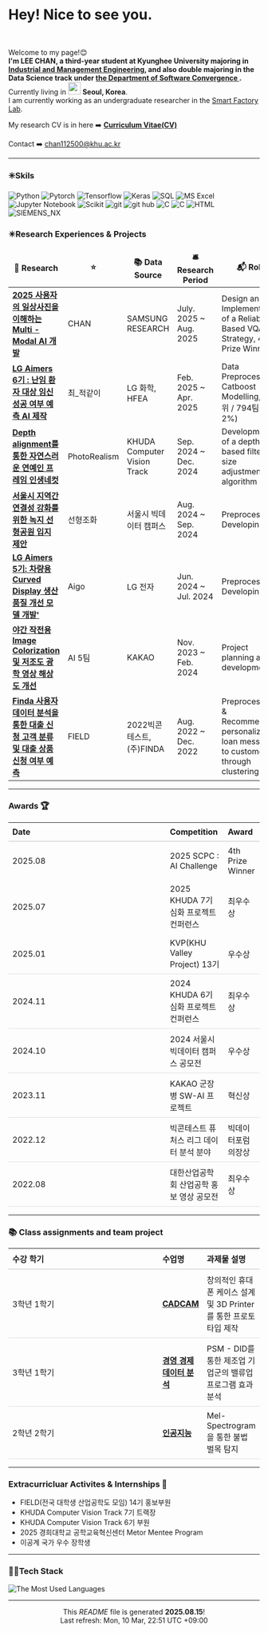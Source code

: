<h1> Hey! Nice to see you.</h1>

<br>
<p>Welcome to my page!😊
<br> <b>I'm LEE CHAN, a third-year student at Kyunghee University majoring in <a href="https://ie.khu.ac.kr/ie/user/main/view.do" target="_blank">Industrial and Management Engineering</a>,
and also double majoring in the Data Science track under <a href="http://swcon.khu.ac.kr/wordpress/" target="_blank"> the Department of Software Convergence </a>.</b><br>
Currently living in <img src="https://cdn-icons-png.flaticon.com/128/2195/2195482.png" width="25"/> <b>Seoul, Korea</b>.<img src="https://i.ibb.co/30B7dtg/south-korea.png" width="15"/><br>
I am currently working as an undergraduate researcher in the <a href="https://sites.google.com/view/smartfactorylab/" target="_blank">  Smart Factory Lab</a>.
  
My research CV is in here ➡️
<a href="https://docs.google.com/document/d/1YqSugTyW35w0EJWYjQIBH3RQXECPGTlO/edit?usp=sharing&ouid=103500540050225697589&rtpof=true&sd=true"><b>Curriculum Vitae(CV)</b></a>

Contact ➡️ <a href="mailto: chan112500@khu.ac.kr">chan112500@khu.ac.kr</a></p>

---

<h3>✳️Skils</h3>
<p>
  <img alt="Python" src="https://img.shields.io/badge/-Python-45b8d8?style=flat-square&logo=python&logoColor=white" />
  <img alt="Pytorch" src="https://img.shields.io/badge/-Pytorch-8DD6F9?style=flat-square&logo=Pytorch&logoColor=white" /> 
  <img alt="Tensorflow" src="https://img.shields.io/badge/-Tensorflow-46a2f1?style=flat-square&logo=Tensorflow&logoColor=white" />
  <img alt="Keras" src="https://img.shields.io/badge/-Keras-2088FF?style=flat-square&logo=Keras&logoColor=white" />
  <img alt="SQL" src="https://img.shields.io/badge/-SQL-007ACC?style=flat-square&logo=mysql&logoColor=white" />  
  <img alt="MS Excel" src="https://img.shields.io/badge/-MS Excel-217346?style=flat-square&logo=microsoftexcel&logoColor=white" />
  <img alt="Jupyter Notebook" src="https://img.shields.io/badge/-Jupyter-311C87?style=flat-square&logo=Jupyter&logoColor=white" />
  <img alt="Scikit" src="https://img.shields.io/badge/-Scikit Learn-E10098?style=flat-square&logo=scikit-learn&logoColor=white" />
  <img alt="git" src="https://img.shields.io/badge/-Git-F05032?style=flat-square&logo=git&logoColor=white" />
  <img alt="git hub" src="https://img.shields.io/badge/-Github-ea2845?style=flat-square&logo=Github&logoColor=white" />
  <img alt="C" src="https://img.shields.io/badge/-C-DD0031?style=flat-square&logo=C&logoColor=white" />
  <img alt="C" src="https://img.shields.io/badge/-C++-CB3837?style=flat-square&logo=C++&logoColor=white" />
  <img alt="HTML" src="https://img.shields.io/badge/-HTML-501515?style=flat-square&logo=html5&logoColor=white" />
  <img alt="SIEMENS_NX" src="https://img.shields.io/badge/SIEMENS-NX-red" />


</p>
<h3>✴️Research Experiences & Projects</h3>
<table>
  <thead align="center">
    <tr border: none;>
      <td><b>🎁 Research</b></td>
      <td><b>⭐ </b></td>
      <td><b>📚 Data Source</b></td>
      <td><b>🛎 Research Period</b></td>
      <td><b>📬 Role</b></td>
    </tr>
  </thead>
  <tbody> 
 	  <tr>
      <td><a href="https://drive.google.com/file/d/1rN8WVpVn11az3R77fScxBwVkJQOVn_Rl/view?usp=sharing"><b>2025 사용자의 일상사진을 이해하는 Multi - Modal AI 개발</b></a></td>
      <td>CHAN</td>
      <td> SAMSUNG RESEARCH
      <td> July. 2025 ~ Aug. 2025</td>
      <td> Design and Implementation of a Reliability-Based VQA Strategy, 4th Prize Winner</td>
    </tr>
    <tr>
      <td><a href="https://drive.google.com/file/d/1TvwdFMk4XvmJg_BJoXAlHQFliodoGgbL/view?usp=sharing"><b>LG Aimers 6기 : 난임 환자 대상 임신 성공 여부 예측 AI 제작</b></a></td>
      <td>최_적같이</td>
      <td> LG 화학, HFEA
      <td> Feb. 2025 ~ Apr. 2025</td>
      <td> Data Preprocessing, Catboost Modelling, 10위 / 794팀 (상위 2%) </td>
    </tr>
    <tr>
      <td><a href="https://www.canva.com/design/DAGYCqlzbwk/2QTkx7VM-2vcnzJWUUTPfw/edit?utm_content=DAGYCqlzbwk&utm_campaign=designshare&utm_medium=link2&utm_source=sharebutton"><b>Depth alignment를 통한 자연스러운 연예인 프레임 인생네컷</b></a></td>
      <td>PhotoRealism</td>
      <td>KHUDA Computer Vision Track</td>
      <td>Sep. 2024 ~ Dec. 2024</td>
      <td>Development of a depth-based filter size adjustment algorithm</td>
    </tr>
    <tr>
      <td><a href="https://drive.google.com/file/d/1xCGXlPuYxjHPj_qAKlfWkqgQ2zSOWza4/view?usp=sharing"><b>서울시 지역간 연결성 강화를 위한 녹지 선형공원 입지 제안</b></a></td>
      <td>선형조화</td>
      <td>서울시 빅데이터 캠퍼스</td>
      <td>Aug. 2024 ~ Sep. 2024</td>
      <td>Preprocessing, Developing</td>
    </tr>
    <tr>
      <td><a href = "https://drive.google.com/file/d/12ndIHcjGavVJ_YP7mDf5X3IH6WdBIPwR/view?usp=sharing"><b>LG Aimers 5기: 차량용 Curved Display 생산 품질 개선 모델 개발' </b></a></td>
      <td>Aigo</td>
      <td>LG 전자</td>
      <td>Jun. 2024 ~ Jul. 2024</td>
      <td>Preprocessing, Developing</td>
    </tr>
 	  <tr>
      <td><a href="https://drive.google.com/file/d/13nC0krYN-CTQAKXGa9ihFbOOrLNe34Tl/view?usp=sharing"><b>야간 작전용 Image Colorization 및 저조도 광학 영상 해상도 개선</b></a></td>
      <td>AI 5팀</td>
      <td>KAKAO</td>
      <td>Nov. 2023 ~ Feb. 2024</td>
      <td>Project planning and development</td>
    </tr>
 	  <tr>
      <td><a href="https://drive.google.com/file/d/1Xa5c4FRphXHm6q2DeDAX0Kpvu0Kc7oYJ/view?usp=sharing"><b>Finda 사용자 데이터 분석을 통한 대출 신청 고객 분류 및 대출 상품 신청 여부 예측</b></a></td>
      <td>FIELD</td>
      <td>2022빅콘테스트, (주)FINDA</td>
      <td>Aug. 2022 ~ Dec. 2022</td>
      <td>Preprocessing & Recommending personalized loan messages to customers through clustering</td>
    </tr>
  </tbody>
</table>


---

### Awards 🏆

  <table style="border-collapse: collapse; width: 100%; text-align: left;">
  <thead>
    <tr style="border-bottom: 2px solid #ddd;">
      <th style="width: 300px; padding: 8px;">Date</th>
      <th style="padding: 8px;">Competition</th>
      <th style="padding: 8px;">Award</th>
    </tr>
  </thead>
  <tbody>
    <tr>
      <td style="padding: 8px;">2025.08</td>
      <td style="padding: 8px;">2025 SCPC : AI Challenge</td>
      <td style="padding: 8px;"> 4th Prize Winner </td>
    </tr>
    <tr>
      <td style="padding: 8px;">2025.07</td>
      <td style="padding: 8px;">2025 KHUDA 7기 심화 프로젝트 컨퍼런스</td>
      <td style="padding: 8px;"> 최우수상 </td>
    </tr>
    <tr style="border-bottom: 1px solid #ddd;">
      <td style="padding: 8px;">2025.01</td>
      <td style="padding: 8px;">KVP(KHU Valley Project) 13기 </td>
      <td style="padding: 8px;">우수상</td>
    </tr>
    <tr style="border-bottom: 1px solid #ddd;">
      <td style="padding: 8px;">2024.11</td>
      <td style="padding: 8px;">2024 KHUDA 6기 심화 프로젝트 컨퍼런스</td>
      <td style="padding: 8px;">최우수상</td>
    </tr>
    <tr style="border-bottom: 1px solid #ddd;">
      <td style="padding: 8px;">2024.10</td>
      <td style="padding: 8px;">2024 서울시 빅데이터 캠퍼스 공모전</td>
      <td style="padding: 8px;">우수상</td>
    </tr>
    <tr style="border-bottom: 1px solid #ddd;">
      <td style="padding: 8px;">2023.11</td>
      <td style="padding: 8px;">KAKAO 군장병 SW-AI 프로젝트</td>
      <td style="padding: 8px;">혁신상</td>
    </tr>
    <tr style="border-bottom: 1px solid #ddd;">
      <td style="padding: 8px;">2022.12</td>
      <td style="padding: 8px;">빅콘테스트 퓨처스 리그 데이터 분석 분야</td>
      <td style="padding: 8px;">빅데이터포럼의장상</td>
    </tr>
    <tr style="border-bottom: 1px solid #ddd;">
      <td style="padding: 8px;">2022.08</td>
      <td style="padding: 8px;">대한산업공학회 산업공학 홍보 영상 공모전</td>
      <td style="padding: 8px;">최우수상</td>
    </tr>  
  </tbody>
</table>

---

### 📚 Class assignments and team project 

  <table style="border-collapse: collapse; width: 100%; text-align: left;">
  <thead>
    <tr style="border-bottom: 2px solid #ddd;">
      <th style="width: 300px; padding: 8px;">수강 학기</th>
      <th style="padding: 8px;">수업명</th>
      <th style="padding: 8px;">과제물 설명</th>
    </tr>
  </thead>
  <tbody>
  <tr style="border-bottom: 1px solid #ddd;">
      <td style="padding: 8px;"> 3학년 1학기 </td>
      <td style="padding: 8px;"> <a href="https://github.com/olchan/CADCAM"><b> CADCAM </b></a></td>
      <td style="padding: 8px;"> 창의적인 휴대폰 케이스 설계 및 3D Printer를 통한 프로토타입 제작 </td>
    </tr>
  <tr style="border-bottom: 1px solid #ddd;">
    <td style="padding: 8px;">3학년 1학기</td>
    <td style="padding: 8px;">
      <a href="https://github.com/olchan/Business-economic-data-analysis"><b>경영 경제 데이터 분석</b></a>
    </td>
    <td style="padding: 8px;">PSM - DID를 통한 제조업 기업군의 밸류업 프로그램 효과 분석</td>
  </tr>
    <tr style="border-bottom: 1px solid #ddd;">
      <td style="padding: 8px;"> 2학년 2학기 </td>
      <td style="padding: 8px;"> <a href = "https://github.com/olchan/Artificial-Intelligence"> <b> 인공지능 </b> </td>
      <td style="padding: 8px;"> Mel-Spectrogram을 통한 불법 벌목 탐지 </td>
    </tr>
  </tbody>
</table>

---

### Extracurricluar Activites & Internships 📝

- FIELD(전국 대학생 산업공학도 모임) 14기 홍보부원
- KHUDA Computer Vision Track 7기 트랙장
- KHUDA Computer Vision Track 6기 부원
- 2025 경희대학교 공학교육혁신센터 Metor Mentee Program
- 이공계 국가 우수 장학생

---
       


<h3> 🚴‍♂️Tech Stack </h3>

![The Most Used Languages](https://github-readme-stats.vercel.app/api/top-langs/?username=olchan&layout=compact)


------------
<p align="center">This <i>README</i> file is generated <b>2025.08.15</b>!</br>Last refresh: Mon, 10 Mar, 22:51 UTC +09:00<br />
